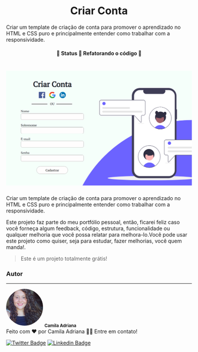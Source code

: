 <h1 align="center">Criar Conta</h1>
<p>Criar um template de criação de conta para promover o aprendizado no HTML e CSS puro e principalmente entender como trabalhar com a responsividade. </p>
<h4 align="center"> 
	🚧  Status 🚀 Refatorando o código  🚧
</h4>

<h1 align="center">
  <img alt="Imagem de inicio" title="#INICIO" src="imagens/CapaReadme.png" />
</h1>
<p text-align="justify">Criar um template de criação de conta para promover o aprendizado no HTML e CSS puro e principalmente entender como trabalhar com a responsividade.</p>
<p text-align="justify">Este projeto faz parte do meu portfólio pessoal, então, ficarei feliz caso você forneça algum feedback, código, estrutura, funcionalidade ou qualquer melhoria que você possa relatar para melhora-lo.Você pode usar este projeto como quiser, seja para estudar, fazer melhorias, você quem manda!.</p>

<blockquote>
Este é um projeto totalmente grátis!
</blockquote>


<!-- ### 🛠 Tecnologias
<p>As seguintes ferramentas foram usadas na construção do template:</p>


- [Materialize](https://materializecss.com/) -->



### Autor
---


 <img style="border-radius: 50%;" src="imagens/camila.jpeg" width="100px;" alt="Imagem de capa do readme"/>
 <sub><b>Camila Adriana</b></sub></a> <a href="www.linkedin.com/in/camila-adriana-gomes-de-jesus-04767b1ba" title="Foto de perfil"></a><br>
Feito com ❤️ por Camila Adriana 👋🏽 Entre em contato!

[![Twitter Badge](https://img.shields.io/badge/-@camilaA58109563-1ca0f1?style=flat-square&labelColor=1ca0f1&logo=twitter&logoColor=white&link=https://twitter.com/Camila)](https://twitter.com/CamilaA58109563?s=09) [![Linkedin Badge](https://img.shields.io/badge/-Camila-blue?style=flat-square&logo=Linkedin&logoColor=white&link=https://www.linkedin.com/in/Camila/)](https://www.linkedin.com/in/camila-adriana-gomes-de-jesus-04767b1ba/) 